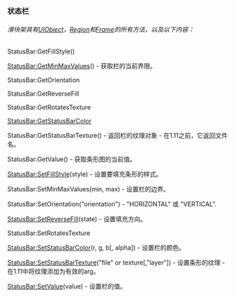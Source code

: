 ### 状态栏

###### 滑块架具有[UIObject](https://wow.gamepedia.com/Widget_API#UIObject)，[Region](https://wow.gamepedia.com/Widget_API#Region)和[Frame](https://wow.gamepedia.com/Widget_API#Frame)的所有方法，以及以下内容：

StatusBar:GetFillStyle\(\)

[StatusBar:GetMinMaxValues](https://wow.gamepedia.com/API_StatusBar_GetMinMaxValues)\(\) - 获取栏的当前界限。

StatusBar:GetOrientation

StatusBar:GetReverseFill

StatusBar:GetRotatesTexture

[StatusBar:GetStatusBarColor](https://wow.gamepedia.com/API_StatusBar_GetStatusBarColor)

StatusBar:GetStatusBarTexture\(\) - 返回栏的纹理对象 - 在1.11之前，它返回文件名。

StatusBar:GetValue\(\) - 获取条形图的当前值。

[StatusBar:SetFillStyle](https://wow.gamepedia.com/API_StatusBar_SetFillStyle)\(style\) - 设置要填充条形的样式。

StatusBar:SetMinMaxValues\(min, max\) - 设置栏的边界。

StatusBar:SetOrientation\("orientation"\) - "HORIZONTAL" 或 "VERTICAL".

[StatusBar:SetReverseFill](https://wow.gamepedia.com/API_StatusBar_SetReverseFill)\(state\) - 设置填充方向。

StatusBar:SetRotatesTexture

[StatusBar:SetStatusBarColor](https://wow.gamepedia.com/API_StatusBar_SetStatusBarColor)\(r, g, b\[, alpha\]\) - 设置栏的颜色。

[StatusBar:SetStatusBarTexture](https://wow.gamepedia.com/API_StatusBar_SetStatusBarTexture)\("file" or texture\[,"layer"\]\) - 设置条形的纹理 - 在1.11中将纹理添加为有效的arg。

[StatusBar:SetValue](https://wow.gamepedia.com/API_StatusBar_SetValue)\(value\) - 设置栏的值。

